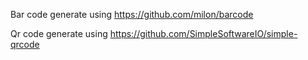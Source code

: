 Bar code generate using https://github.com/milon/barcode

Qr code generate using https://github.com/SimpleSoftwareIO/simple-qrcode
